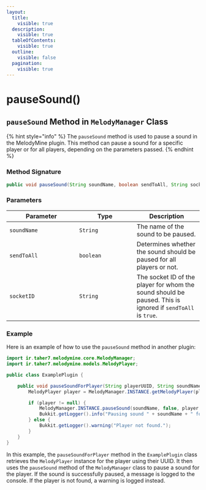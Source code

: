 ```yaml
---
layout:
  title:
    visible: true
  description:
    visible: true
  tableOfContents:
    visible: true
  outline:
    visible: false
  pagination:
    visible: true
---
```


# pauseSound()

## `pauseSound` Method in `MelodyManager` Class

{% hint style="info" %}
The `pauseSound` method is used to pause a sound in the MelodyMine plugin. This method can pause a sound for a specific player or for all players, depending on the parameters passed.
{% endhint %}

### Method Signature

```java
public void pauseSound(String soundName, boolean sendToAll, String socketID)
```

### Parameters

<table><thead><tr><th width="166">Parameter</th><th width="134">Type</th><th>Description</th></tr></thead><tbody><tr><td><code>soundName</code></td><td><code>String</code></td><td>The name of the sound to be paused.</td></tr><tr><td><code>sendToAll</code></td><td><code>boolean</code></td><td>Determines whether the sound should be paused for all players or not.</td></tr><tr><td><code>socketID</code></td><td><code>String</code></td><td>The socket ID of the player for whom the sound should be paused. This is ignored if <code>sendToAll</code> is <code>true</code>.</td></tr></tbody></table>

### Example

Here is an example of how to use the `pauseSound` method in another plugin:

```java
import ir.taher7.melodymine.core.MelodyManager;
import ir.taher7.melodymine.models.MelodyPlayer;

public class ExamplePlugin {

    public void pauseSoundForPlayer(String playerUUID, String soundName) {
        MelodyPlayer player = MelodyManager.INSTANCE.getMelodyPlayer(playerUUID);

        if (player != null) {
            MelodyManager.INSTANCE.pauseSound(soundName, false, player.getSocketID());
            Bukkit.getLogger().info("Pausing sound " + soundName + " for player " + player.getName());
        } else {
            Bukkit.getLogger().warning("Player not found.");
        }
    }
}
```

In this example, the `pauseSoundForPlayer` method in the `ExamplePlugin` class retrieves the `MelodyPlayer` instance for the player using their UUID. It then uses the `pauseSound` method of the `MelodyManager` class to pause a sound for the player. If the sound is successfully paused, a message is logged to the console. If the player is not found, a warning is logged instead.
